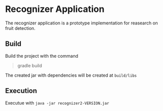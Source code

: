 # Recognizer Application
            
The recognizer application is a prototype implementation for reasearch on fruit detection.

## Build 

Build the project with the command

> gradle build
                                  
The created jar with dependencies will be created at `build/libs`

## Execution

Executue with ``java -jar recognizer2-VERSION.jar``
                                                 


